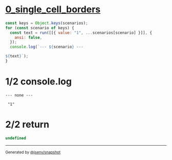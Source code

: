 # [0_single_cell_borders](../../table_single_cell.test.mjs#L108)

```js
const keys = Object.keys(scenarios);
for (const scenario of keys) {
  const text = run([[{ value: "1", ...scenarios[scenario] }]], {
    ansi: false,
  });
  console.log(`--- ${scenario} ---

${text}`);
}
```

# 1/2 console.log

```console
--- none ---

 "1" 
```

# 2/2 return

```js
undefined
```

---

<sub>
  Generated by <a href="https://github.com/jsenv/core/tree/main/packages/independent/snapshot">@jsenv/snapshot</a>
</sub>
